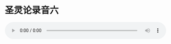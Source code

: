 # 圣灵论录音六

<audio style="width: 100%;" preload="false" controls controlslist="nodownload"><source src="//cdn.wechat.edu.pl/audio/mp3/old/27417.mp3" type="audio/mpeg">Your browser does not support the audio element.</audio>


